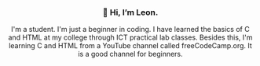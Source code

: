 <p>
  <h3 align = "center"> 👋 Hi, I’m Leon. </h3>
</p>
<p align = "center"> 
  I'm a student. I'm just a beginner in coding. I have learned the basics of C and HTML at my college through ICT practical lab classes. Besides this, I'm learning C and HTML from a YouTube channel called freeCodeCamp.org. It is a good channel for beginners.
</p>
